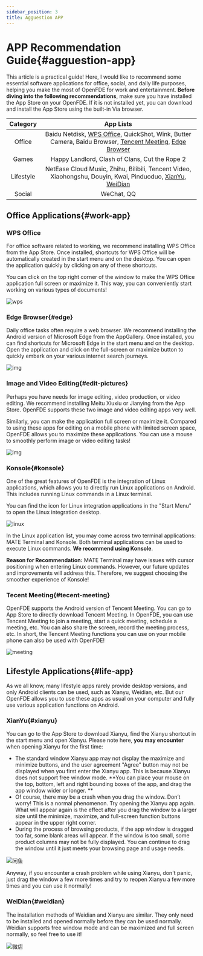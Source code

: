 ```yaml
---
sidebar_position: 3
title: Agguestion APP
---
```


# APP Recommendation Guide{#agguestion-app}

This article is a practical guide! Here, I would like to recommend some essential software applications for office, social, and daily life purposes, helping you make the most of OpenFDE for work and entertainment. **Before diving into the following recommendations**, make sure you have installed the App Store on your OpenFDE. If it is not installed yet, you can download and install the App Store using the built-in Via browser.

| Category | App Lists |
|  :----:  |    :----:   |
| Office | Baidu Netdisk, [WPS Office](#wps-office), QuickShot, Wink, Butter Camera, Baidu Browser, [Tencent Meeting](#tecent-meeting), [Edge Browser](#edge)  |
| Games	 | Happy Landlord, Clash of Clans, Cut the Rope 2 |
|Lifestyle | NetEase Cloud Music, Zhihu, Bilibili, Tencent Video, Xiaohongshu, Douyin, Kwai, Pinduoduo, [XianYu](#xianyu), [WeiDian](#weidian)  | 
| Social | 	WeChat, QQ |

## Office Applications{#work-app}

### WPS Office

For office software related to working, we recommend installing WPS Office from the App Store. Once installed, shortcuts for WPS Office will be automatically created in the start menu and on the desktop. You can open the application quickly by clicking on any of these shortcuts.

You can click on the top right corner of the window to make the WPS Office application full screen or maximize it. This way, you can conveniently start working on various types of documents!

![wps](./img/wps.png)

### Edge Browser{#edge}

Daily office tasks often require a web browser. We recommend installing the Android version of Microsoft Edge from the AppGallery. Once installed, you can find shortcuts for Microsoft Edge in the start menu and on the desktop. Open the application and click on the full-screen or maximize button to quickly embark on your various internet search journeys.

![img](./img/Edge.png)

### Image and Video Editing{#edit-pictures}

Perhaps you have needs for image editing, video production, or video editing. We recommend installing Meitu Xiuxiu or Jianying from the App Store. OpenFDE supports these two image and video editing apps very well.

Similarly, you can make the application full screen or maximize it. Compared to using these apps for editing on a mobile phone with limited screen space, OpenFDE allows you to maximize these applications. You can use a mouse to smoothly perform image or video editing tasks!

![img](./img/jianying.png)

### Konsole{#konsole}

One of the great features of OpenFDE is the integration of Linux applications, which allows you to directly run Linux applications on Android. This includes running Linux commands in a Linux terminal.

You can find the icon for Linux integration applications in the "Start Menu" to open the Linux integration desktop.

![linux](./img/net-start.png)

In the Linux application list, you may come across two terminal applications: MATE Terminal and Konsole. Both terminal applications can be used to execute Linux commands. **We recommend using Konsole**.

**Reason for Recommendation:** MATE Terminal may have issues with cursor positioning when entering Linux commands. However, our future updates and improvements will address this. Therefore, we suggest choosing the smoother experience of Konsole!

### Tecent Meeting{#tecent-meeting}

OpenFDE supports the Android version of Tencent Meeting. You can go to App Store to directly download Tencent Meeting. In OpenFDE, you can use Tencent Meeting to join a meeting, start a quick meeting, schedule a meeting, etc. You can also share the screen, record the meeting process, etc. In short, the Tencent Meeting functions you can use on your mobile phone can also be used with OpenFDE!

![meeting](./img/meeting.jpg)

## Lifestyle Applications{#life-app}

As we all know, many lifestyle apps rarely provide desktop versions, and only Android clients can be used, such as Xianyu, Weidian, etc. But our OpenFDE allows you to use these apps as usual on your computer and fully use various application functions on Android.

### XianYu{#xianyu}

You can go to the App Store to download Xianyu, find the Xianyu shortcut in the start menu and open Xianyu. Please note here, **you may encounter** when opening Xianyu for the first time:

- The standard window Xianyu app may not display the maximize and minimize buttons, and the user agreement "Agree" button may not be displayed when you first enter the Xianyu app. This is because Xianyu does not support free window mode. **You can place your mouse on the top, bottom, left and right bounding boxes of the app, and drag the app window wider or longer. **
- Of course, there may be a crash when you drag the window. Don’t worry! This is a normal phenomenon. Try opening the Xianyu app again. What will appear again is the effect after you drag the window to a larger size until the minimize, maximize, and full-screen function buttons appear in the upper right corner.
- During the process of browsing products, if the app window is dragged too far, some blank areas will appear. If the window is too small, some product columns may not be fully displayed. You can continue to drag the window until it just meets your browsing page and usage needs.

![闲鱼](./img/xianyu.png)

Anyway, if you encounter a crash problem while using Xianyu, don't panic, just drag the window a few more times and try to reopen Xianyu a few more times and you can use it normally!

### WeiDian{#weidian}

The installation methods of Weidian and Xianyu are similar. They only need to be installed and opened normally before they can be used normally. Weidian supports free window mode and can be maximized and full screen normally, so feel free to use it!

![微店](./img/weidian.png)